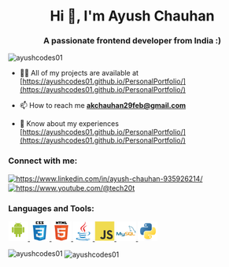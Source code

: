 <h1 align="center">Hi 👋, I'm Ayush Chauhan</h1>
<h3 align="center">A passionate frontend developer from India :)</h3>

<p align="left"> <img src="https://komarev.com/ghpvc/?username=ayushcodes01&label=Profile%20views&color=0e75b6&style=flat" alt="ayushcodes01" /> </p>

- 👨‍💻 All of my projects are available at [https://ayushcodes01.github.io/PersonalPortfolio/](https://ayushcodes01.github.io/PersonalPortfolio/)

- 📫 How to reach me **akchauhan29feb@gmail.com**

- 📄 Know about my experiences [https://ayushcodes01.github.io/PersonalPortfolio/](https://ayushcodes01.github.io/PersonalPortfolio/)

<h3 align="left">Connect with me:</h3>
<p align="left">
<a href="https://linkedin.com/in/https://www.linkedin.com/in/ayush-chauhan-935926214/" target="blank"><img align="center" src="https://raw.githubusercontent.com/rahuldkjain/github-profile-readme-generator/master/src/images/icons/Social/linked-in-alt.svg" alt="https://www.linkedin.com/in/ayush-chauhan-935926214/" height="30" width="40" /></a>
<a href="https://www.youtube.com/c/https://www.youtube.com/@tech20t" target="blank"><img align="center" src="https://raw.githubusercontent.com/rahuldkjain/github-profile-readme-generator/master/src/images/icons/Social/youtube.svg" alt="https://www.youtube.com/@tech20t" height="30" width="40" /></a>
</p>

<h3 align="left">Languages and Tools:</h3>
<p align="left"> <a href="https://developer.android.com" target="_blank" rel="noreferrer"> <img src="https://raw.githubusercontent.com/devicons/devicon/master/icons/android/android-original-wordmark.svg" alt="android" width="40" height="40"/> </a> <a href="https://www.w3schools.com/css/" target="_blank" rel="noreferrer"> <img src="https://raw.githubusercontent.com/devicons/devicon/master/icons/css3/css3-original-wordmark.svg" alt="css3" width="40" height="40"/> </a> <a href="https://www.w3.org/html/" target="_blank" rel="noreferrer"> <img src="https://raw.githubusercontent.com/devicons/devicon/master/icons/html5/html5-original-wordmark.svg" alt="html5" width="40" height="40"/> </a> <a href="https://www.java.com" target="_blank" rel="noreferrer"> <img src="https://raw.githubusercontent.com/devicons/devicon/master/icons/java/java-original.svg" alt="java" width="40" height="40"/> </a> <a href="https://developer.mozilla.org/en-US/docs/Web/JavaScript" target="_blank" rel="noreferrer"> <img src="https://raw.githubusercontent.com/devicons/devicon/master/icons/javascript/javascript-original.svg" alt="javascript" width="40" height="40"/> </a> <a href="https://www.mysql.com/" target="_blank" rel="noreferrer"> <img src="https://raw.githubusercontent.com/devicons/devicon/master/icons/mysql/mysql-original-wordmark.svg" alt="mysql" width="40" height="40"/> </a> <a href="https://www.python.org" target="_blank" rel="noreferrer"> <img src="https://raw.githubusercontent.com/devicons/devicon/master/icons/python/python-original.svg" alt="python" width="40" height="40"/> </a> </p>

<p><img align="left" src="https://github-readme-stats.vercel.app/api/top-langs?username=ayushcodes01&show_icons=true&locale=en&layout=compact" alt="ayushcodes01" /></p>

<p>&nbsp;<img align="center" src="https://github-readme-stats.vercel.app/api?username=ayushcodes01&show_icons=true&locale=en" alt="ayushcodes01" /></p>
